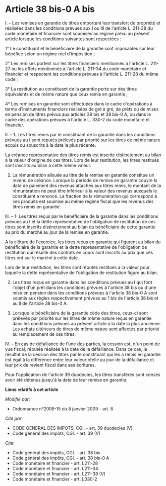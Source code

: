 # Article 38 bis-0 A bis

I. – Les remises en garantie de titres emportant leur transfert de propriété et réalisées dans les conditions prévues aux I
ou III de l'article L. 211-38 du code monétaire et financier sont soumises au régime prévu au présent article lorsque les
conditions suivantes sont respectées :

1° Le constituant et le bénéficiaire de la garantie sont imposables sur leur bénéfice selon un régime réel d'imposition ;

2° Les remises portent sur les titres financiers mentionnés à l'article L. 211-27 ou les effets mentionnés à l'article L.
211-34 du code monétaire et financier et respectent les conditions prévues à l'article L. 211-28 du même code ;

3° La restitution au constituant de la garantie porte sur des titres équivalents et de même nature que ceux remis en
garantie ;

4° Les remises en garantie sont effectuées dans le cadre d'opérations à terme d'instruments financiers réalisées de gré à
gré, de prêts ou de mises en pension de titres prévus aux articles 38 bis et 38 bis-0 A, ou dans le cadre des opérations
prévues à l'article L. 330-2 du code monétaire et financier.

II. – 1. Les titres remis par le constituant de la garantie dans les conditions prévues au I sont réputés prélevés par
priorité sur les titres de même nature acquis ou souscrits à la date la plus récente.

La créance représentative des titres remis est inscrite distinctement au bilan à la valeur d'origine de ces titres. Lors de
leur restitution, les titres restitués sont inscrits au bilan à cette même valeur.

2. La rémunération allouée au titre de la remise en garantie constitue un revenu de créance. Lorsque la période de remise en
garantie couvre la date de paiement des revenus attachés aux titres remis, le montant de la rémunération ne peut être
inférieur à la valeur des revenus auxquels le constituant a renoncé. La fraction de la rémunération qui correspond à ces
produits est soumise au même régime fiscal que les revenus des titres remis en garantie.

III. – 1. Les titres reçus par le bénéficiaire de la garantie dans les conditions prévues au I et la dette représentative de
l'obligation de restitution de ces titres sont inscrits distinctement au bilan du bénéficiaire de cette garantie au prix du
marché au jour de la remise en garantie.

A la clôture de l'exercice, les titres reçus en garantie qui figurent au bilan du bénéficiaire de la garantie et la dette
représentative de l'obligation de restitution qui résulte des contrats en cours sont inscrits au prix que ces titres ont sur
le marché à cette date.

Lors de leur restitution, les titres sont réputés restitués à la valeur pour laquelle la dette représentative de l'obligation
de restitution figure au bilan.

2. Les titres reçus en garantie dans les conditions prévues au I qui font l'objet d'un prêt dans les conditions prévues à
l'article 38 bis ou d'une mise en pension dans les conditions prévues à l'article 38 bis-0 A sont soumis aux règles
respectivement prévues au 1 bis de l'article 38 bis et au II de l'article 38 bis-0 A.

3. Lorsque le bénéficiaire de la garantie cède des titres, ceux-ci sont prélevés par priorité sur les titres de même nature
reçus en garantie dans les conditions prévues au présent article à la date la plus ancienne. Les achats ultérieurs de titres
de même nature sont affectés par priorité au remplacement de ces titres.

IV. – En cas de défaillance de l'une des parties, la cession est, d'un point de vue fiscal, réputée réalisée à la date de la
défaillance. Dans ce cas, le résultat de la cession des titres par le constituant qui les a remis en garantie est égal à la
différence entre leur valeur réelle au jour de la défaillance et leur prix de revient fiscal dans ses écritures.

Pour l'application de l'article 39 duodecies, les titres transférés sont censés avoir été détenus jusqu'à la date de leur
remise en garantie.

**Liens relatifs à cet article**

_Modifié par_:

  - Ordonnance n°2009-15 du 8 janvier 2009 - art. 8

_Cité par_:

  - CODE GENERAL DES IMPOTS, CGI. - art. 39 duodecies (V)
  - Code général des impôts, CGI. - art. 39 (V)

_Cite_:

  - Code général des impôts, CGI. - art. 38 bis
  - Code général des impôts, CGI. - art. 38 bis-0 A
  - Code monétaire et financier - art. L211-28
  - Code monétaire et financier - art. L211-34
  - Code monétaire et financier - art. L211-38 (V)
  - Code monétaire et financier - art. L330-2
